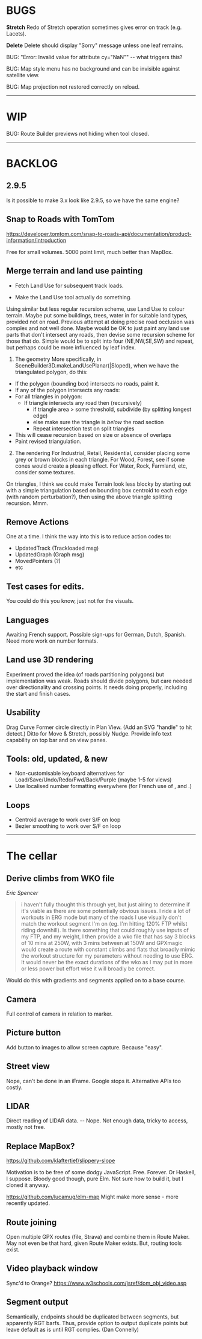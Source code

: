 
# BUGS

**Stretch** Redo of Stretch operation sometimes gives error on track (e.g. Lacets).

**Delete** Delete should display "Sorry" message unless one leaf remains.

BUG: "Error: Invalid value for <circle> attribute cy="NaN"" -- what triggers this?

BUG: Map style menu has no background and can be invisible against satellite view.

BUG: Map projection not restored correctly on reload.

--- 

# WIP

BUG: Route Builder previews not hiding when tool closed.

---

# BACKLOG

## 2.9.5

Is it possible to make 3.x look like 2.9.5, so we have the same engine?

## Snap to Roads with TomTom

https://developer.tomtom.com/snap-to-roads-api/documentation/product-information/introduction

Free for small volumes.
5000 point limit, much better than MapBox.

## Merge terrain and land use painting

+ Fetch Land Use for subsequent track loads.

+ Make the Land Use tool actually do something.

Using similar but less regular recursion scheme, use Land Use to colour terrain.
Maybe put some buildings, trees, water in for suitable land types, provided not on road.
Previous attempt at doing precise road occlusion was complex and not well done.
Maybe would be OK to just paint any land use parts that don't intersect any roads,
then devise some recursion scheme for those that do. Simple would be to split into
four (NE,NW,SE,SW) and repeat, but perhaps could be more influenced by leaf index.

1. The geometry
   More specifically, in SceneBuilder3D.makeLandUsePlanar(|Sloped), when we have the
   triangulated polygon, do this:
- If the polygon (bounding box) intersects no roads, paint it.
- If any of the polygon intersects any roads:
- For all triangles in polygon:
  - If triangle intersects any road then (recursively)
    - if triangle area > some threshold, subdivide (by splitting longest edge)
    - else make sure the triangle is _below_ the road section
    - Repeat intersection test on split triangles
- This will cease recursion based on size or absence of overlaps
- Paint revised triangulation.

2. The rendering
   For Industrial, Retail, Residential, consider placing some grey or brown blocks in each triangle.
   For Wood, Forest, see if some cones would create a pleasing effect.
   For Water, Rock, Farmland, etc, consider some textures.

On triangles, I think we could make Terrain look less blocky by starting out with a
simple triangulation based on bounding box centroid to each edge (with random perturbation?),
then using the above triangle splitting recursion. Mmm.

## Remove Actions

One at a time. I think the way into this is to reduce action codes to:
- UpdatedTrack (Trackloaded msg)
- UpdatedGraph (Graph msg)
- MovedPointers (?)
- etc

## Test cases for edits.

You could do this you know, just not for the visuals.

## Languages

Awaiting French support.
Possible sign-ups for German, Dutch, Spanish.
Need more work on number formats.

## Land use 3D rendering

Experiment proved the idea (of roads partitioning polygons) but implementation was weak.
Roads should divide polygons, but care needed over directionality and crossing points.
It needs doing properly, including the start and finish cases.

## Usability

Drag Curve Former circle directly in Plan View. (Add an SVG "handle" to hit detect.)
Ditto for Move & Stretch, possibly Nudge.
Provide info text capability on top bar and on view panes.

## Tools: old, updated, & new

- Non-customisable keyboard alternatives for Load/Save/Undo/Redo/Fwd/Back/Purple (maybe 1-5 for views)
- Use localised number formatting everywhere (for French use of , and .)

## Loops

- Centroid average to work over S/F on loop
- Bezier smoothing to work over S/F on loop

---

# The cellar

## Derive climbs from WKO file

_Eric Spencer_
> i haven't fully thought this through yet, but just airing to determine if it's viable as there are some potentially obvious issues. I ride a lot of workouts in ERG mode but many of the roads I use visually don't match the workout segment I'm on (eg. I'm hitting 120% FTP whilst riding downhill). Is there something that could roughly use inputs of my FTP, and my weight, I then provide a wko file that has say 3 blocks of 10 mins at 250W, with 3 mins between at 150W and GPXmagic would create a route with constant climbs and flats that broadly mimic the workout structure for my parameters without needing to use ERG. It would never be the exact durations of the wko as I may put in more or less power but effort wise it will broadly be correct.

Would do this with gradients and segments applied on to a base course.

## Camera

Full control of camera in relation to marker.

## Picture button

Add button to images to allow screen capture. Because "easy".

## Street view

Nope, can't be done in an iFrame. Google stops it. Alternative APIs too costly.

## LIDAR

Direct reading of LIDAR data.
-- Nope. Not enough data, tricky to access, mostly not free.

## Replace MapBox?

https://github.com/klaftertief/slippery-slope

Motivation is to be free of some dodgy JavaScript.
Free. Forever.
Or Haskell, I suppose.
Bloody good though, pure Elm.
Not sure how to build it, but I cloned it anyway.

https://github.com/lucamug/elm-map
Might make more sense - more recently updated.

## Route joining

Open multiple GPX routes (file, Strava) and combine them in Route Maker.
May not even be that hard, given Route Maker exists.
But, routing tools exist.

## Video playback window

Sync'd to Orange?
https://www.w3schools.com/jsref/dom_obj_video.asp

## Segment output

Semantically, endpoints should be duplicated between segments, but apparently RGT barfs.
Thus, provide option to output duplicate points but leave default as is until RGT complies.
(Dan Connelly)



